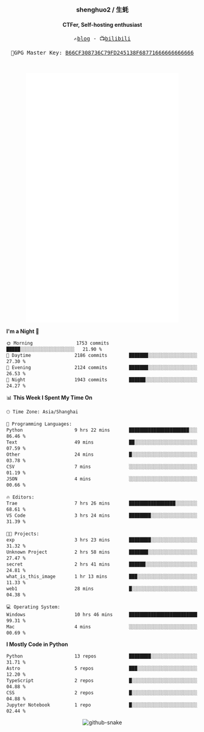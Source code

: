 <h3 align="center"> shenghuo2 / 生蚝 </h3>
<h4 align="center" >CTFer, Self-hosting enthusiast</h3>


<p align="center">
  <samp>
    ✍️<a href="https://blog.shenghuo2.top/">blog</a> -
    📺<a href="https://space.bilibili.com/85894935">bilibili</a>
  </samp>
</p>
<p align="center">
  <samp>
     🔐GPG Master Key: <a align="center" href="https://github.com/shenghuo2.gpg">B66CF308736C79FD245138F68771666666666666</a>
  </samp>
</p>
<br>
<p align="center">
  <a href="https://github.com/shenghuo2">
    <img width="400" align="top" src="https://github.com/shenghuo2/shenghuo2/blob/main/metrics.left.svg" />
  </a>
  <a href="https://github.com/shenghuo2">
    <img width="400" align="top" src="https://github.com/shenghuo2/shenghuo2/blob/main/metrics.right.svg" />
  </a>
</p>


<!--START_SECTION:waka-->
**I'm a Night 🦉** 

```text
🌞 Morning                1753 commits        █████░░░░░░░░░░░░░░░░░░░░   21.90 % 
🌆 Daytime                2186 commits        ███████░░░░░░░░░░░░░░░░░░   27.30 % 
🌃 Evening                2124 commits        ███████░░░░░░░░░░░░░░░░░░   26.53 % 
🌙 Night                  1943 commits        ██████░░░░░░░░░░░░░░░░░░░   24.27 % 
```


📊 **This Week I Spent My Time On** 

```text
🕑︎ Time Zone: Asia/Shanghai

💬 Programming Languages: 
Python                   9 hrs 22 mins       ██████████████████████░░░   86.46 % 
Text                     49 mins             ██░░░░░░░░░░░░░░░░░░░░░░░   07.59 % 
Other                    24 mins             █░░░░░░░░░░░░░░░░░░░░░░░░   03.78 % 
CSV                      7 mins              ░░░░░░░░░░░░░░░░░░░░░░░░░   01.19 % 
JSON                     4 mins              ░░░░░░░░░░░░░░░░░░░░░░░░░   00.66 % 

🔥 Editors: 
Trae                     7 hrs 26 mins       █████████████████░░░░░░░░   68.61 % 
VS Code                  3 hrs 24 mins       ████████░░░░░░░░░░░░░░░░░   31.39 % 

🐱‍💻 Projects: 
exp                      3 hrs 23 mins       ████████░░░░░░░░░░░░░░░░░   31.32 % 
Unknown Project          2 hrs 58 mins       ███████░░░░░░░░░░░░░░░░░░   27.47 % 
secret                   2 hrs 41 mins       ██████░░░░░░░░░░░░░░░░░░░   24.81 % 
what_is_this_image       1 hr 13 mins        ███░░░░░░░░░░░░░░░░░░░░░░   11.33 % 
web1                     28 mins             █░░░░░░░░░░░░░░░░░░░░░░░░   04.38 % 

💻 Operating System: 
Windows                  10 hrs 46 mins      █████████████████████████   99.31 % 
Mac                      4 mins              ░░░░░░░░░░░░░░░░░░░░░░░░░   00.69 % 
```

**I Mostly Code in Python** 

```text
Python                   13 repos            ████████░░░░░░░░░░░░░░░░░   31.71 % 
Astro                    5 repos             ███░░░░░░░░░░░░░░░░░░░░░░   12.20 % 
TypeScript               2 repos             █░░░░░░░░░░░░░░░░░░░░░░░░   04.88 % 
CSS                      2 repos             █░░░░░░░░░░░░░░░░░░░░░░░░   04.88 % 
Jupyter Notebook         1 repo              █░░░░░░░░░░░░░░░░░░░░░░░░   02.44 % 
```




<!--END_SECTION:waka-->


<div align="center">
  <picture>
    <source media="(prefers-color-scheme: dark)" srcset="https://gist.githubusercontent.com/shenghuo2/bfce20b14ab0484cef03bae6e60e0b3a/raw/github-snake-dark.svg" />
    <source media="(prefers-color-scheme: light)" srcset="https://gist.githubusercontent.com/shenghuo2/bfce20b14ab0484cef03bae6e60e0b3a/raw/github-snake.svg" />
    <img alt="github-snake" src="https://gist.githubusercontent.com/shenghuo2/bfce20b14ab0484cef03bae6e60e0b3a/raw/github-snake.svg" />
  </picture>
</div>

<!--
**shenghuo2/shenghuo2** is a ✨ _special_ ✨ repository because its `README.md` (this file) appears on your GitHub profile.

Here are some ideas to get you started:

- 🔭 I’m currently working on ...
- 🌱 I’m currently learning ...
- 👯 I’m looking to collaborate on ...
- 🤔 I’m looking for help with ...
- 💬 Ask me about ...
- 📫 How to reach me: ...
- 😄 Pronouns: ...
- ⚡ Fun fact: ...
-->
